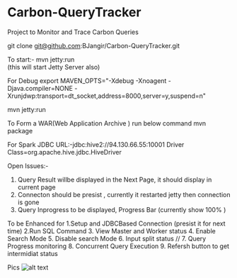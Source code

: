 # Carbon-QueryTracker
Project to Monitor and Trace Carbon Queries

git clone git@github.com:BJangir/Carbon-QueryTracker.git

To start:-
mvn jetty:run  
(this will start Jetty Server also)

For Debug
export MAVEN_OPTS="-Xdebug -Xnoagent -Djava.compiler=NONE -Xrunjdwp:transport=dt_socket,address=8000,server=y,suspend=n"

mvn jetty:run

To Form a WAR(Web Application Archive ) run below command
mvn package

For Spark JDBC 
URL:-jdbc:hive2://94.130.66.55:10001
Driver Class=org.apache.hive.jdbc.HiveDriver

Open Issues:-
1. Query Result willbe displayed in the Next Page, it should display in current page
2. Connecton should be presist , currently it restarted jetty then connection is gone
3. Query Inprogress to be displayed, Progress Bar (currently show 100% )


To be Enhanced for
 1.Setup and JDBCBased Connection (presist it for next time)
 2.Run SQL Command
 3. View Master and Worker  status
 4. Enable Search Mode
 5. Disable search Mode
 6. Input split status //
 7. Query Progress monitoring
 8. Concurrent Query Execution
 9. Refersh button to get intermidiat status
 
 
 Pics
 ![alt text](https://github.com/BJangir/Carbon-QueryTracker/master/src/main/webapp/images/snapshot1.JPG)